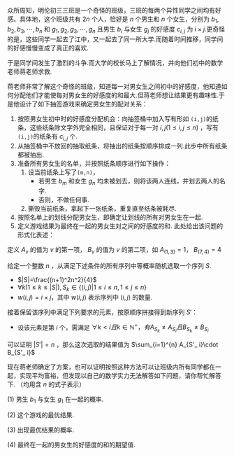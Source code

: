 众所周知，明伦初三三班是一个奇怪的班级，三班的每两个异性同学之间均有好感。具体地，这个班级共有 $2n$ 个人，恰好是 $n$ 个男生和 $n$ 个女生，分别为 $b_1,b_2,b_3,\cdots,b_n$ 和 $g_1,g_2,g_3,\cdots,g_n$ 且男生 $b_i$ 与女生 $g_j$ 的好感度 $c_{i,j}$ 为 $i\times j$.更奇怪的是，这些同学一起去了江中，又一起去了同一所大学.而随着时间推移，同学间的好感慢慢变成了真正的喜欢. 

于是同学间发生了激烈的斗争.而大学的校长马上了解情况，并向他们初中的数学老师蒋老师求救. 

蒋老师非常了解这个奇怪的班级，知道每一对男女生之间初中的好感度，他知道如何分配他们才能使每对男女生的好感度的和最大.但蒋老师想让结果更有趣味性.于是他设计了如下抽签游戏来确定男女生的配对关系： 
1. 按照男女生初中时的好感度分配机会：向抽签桶中加入写有形如 `(i,j)`的纸条，这些纸条除文字外完全相同，且保证对于每一对 $i,j(1\leq i,j \leq n)$ ，写有`(i,j)`的纸条有 $c_{i,j}$ 个. 
2. 从抽签桶中不放回的抽取纸条，将抽出的纸条按顺序排成一列.此步中所有纸条都被抽出. 
3. 准备所有男女生的名单，并按照纸条顺序进行如下操作： 
	1. 设当前纸条上写了`(m,n)`， 
		- 若男生 $b_m$ 和女生 $g_n$ 均未被划去，则将该两人连线，并划去两人的名字. 
		- 否则，不做任何事. 
	2. 撕毁当前纸条，拿起下一张纸条，重复直至纸条被耗尽. 
4. 按照名单上的划线分配男女生，即确定让划线的所有对男女生在一起. 
5. 定义游戏结果为最终在一起的男女生对之间的好感度的和. 此处给出该问题的形式化表述： 

定义 $A_v$ 的值为 $v$ 的第一项， $B_v$ 的值为 $v$ 的第二项，如 $A_{(1,3)}=1$， $B_{(7,4)}=4$ 

给定一个整数 $n$ ，从满足下述条件的所有序列中等概率随机选取一个序列 $S$. 
- $|S|=\frac{(n+1)^2n^2}{4}$ 
- $\forall k (1\leq k \leq |S|) ,S_k \in \{(i,j)|1\leq i \leq n,1\leq j \leq n\}$ 
- $w(i,j)=i\times j$，其中 $w(i,j)$ 表示序列中 $(i,j)$ 的数量. 

接着保留该序列中满足下列要求的元素，按原顺序拼接得到新序列 $S'$： 
- 设该元素是第 $i$ 个，需满足 $\forall k<i且k\in \mathbb{N}^+，有A_{S_k}\neq A_{S_i}且B_{S_k}\neq B_{S_i}$ 

可以证明 $|S'|=n$ ，那么这次选取的结果值为 $\sum_{i=1}^{n} A_{S'_ i}\cdot B_{S'_ i}$ 

现在蒋老师确定了方案，也可以证明按照这种方法可以让班级内所有同学都在一起，实现平均富裕，但发现以自己的数学实力无法解答如下问题，请你帮忙解答下. （均用含 $n$ 的式子表示）

 (1) 男生 $b_1$ 与女生 $g_1$ 在一起的概率. 

(2) 这个游戏的最优结果. 

(3) 出现最优结果的概率. 

(4) 最终在一起的男女生的好感度的和的期望值.
